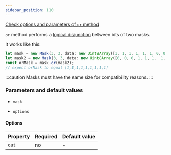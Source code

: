 ```yaml
---
sidebar_position: 110
---
```


[Check options and parameters of `or` method](https://image-js.github.io/image-js-typescript/classes/Mask.html#or 'github.io link')

`or` method performs a [logical disjunction](https://en.wikipedia.org/wiki/Logical_disjunction 'wikipedia link on logical disjunction') between bits of two masks.

It works like this:

```ts
let mask = new Mask(3, 3, data: new Uint8Array([1, 1, 1, 1, 1, 1, 0, 0, 0]));
let mask2 = new Mask(3, 3, data: new Uint8Array([0, 0, 0, 1, 1, 1,  1, 1, 1]));
const orMask = mask.or(mask2);
// expect orMask to equal [1,1,1,1,1,1,1,1,1]
```

:::caution
Masks must have the same size for compatibility reasons.
:::

### Parameters and default values

- `mask`

- `options`

#### Options

| Property                                                                              | Required | Default value |
| ------------------------------------------------------------------------------------- | -------- | ------------- |
| [`out`](https://image-js.github.io/image-js-typescript/interfaces/OrOptions.html#out) | no       | -             |
